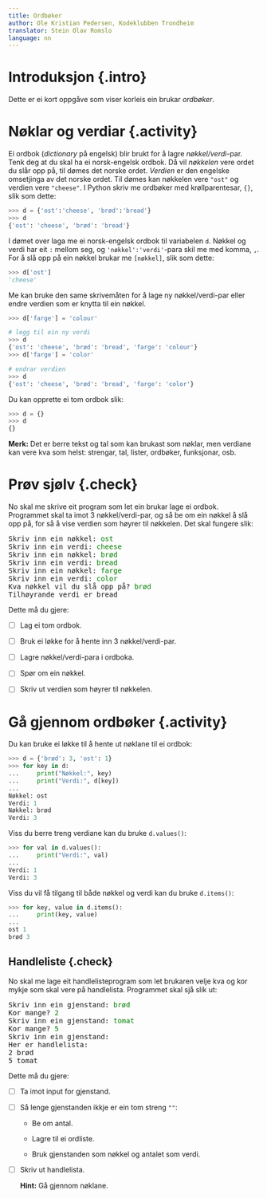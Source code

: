 ```yaml
---
title: Ordbøker
author: Ole Kristian Pedersen, Kodeklubben Trondheim
translator: Stein Olav Romslo
language: nn
---
```



# Introduksjon {.intro}

Dette er ei kort oppgåve som viser korleis ein brukar *ordbøker*.


# Nøklar og verdiar {.activity}

Ei ordbok (*dictionary* på engelsk) blir brukt for å lagre *nøkkel/verdi*-par.
Tenk deg at du skal ha ei norsk-engelsk ordbok. Då vil *nøkkelen* vere ordet du
slår opp på, til dømes det norske ordet. *Verdien* er den engelske omsetjinga av
det norske ordet. Til dømes kan nøkkelen vere `"ost"` og verdien vere
`"cheese"`. I Python skriv me ordbøker med krøllparentesar, `{}`, slik som
dette:

```python
>>> d = {'ost':'cheese', 'brød':'bread'}
>>> d
{'ost': 'cheese', 'brød': 'bread'}
```

I dømet over laga me ei norsk-engelsk ordbok til variabelen `d`. Nøkkel og verdi
har eit `:` mellom seg, og `'nøkkel':'verdi'`-para skil me med komma, `,`. For å
slå opp på ein nøkkel brukar me `[nøkkel]`, slik som dette:

```python
>>> d['ost']
'cheese'
```

Me kan bruke den same skrivemåten for å lage ny nøkkel/verdi-par eller endre
verdien som er knytta til ein nøkkel.

```python
>>> d['farge'] = 'colour'

# legg til ein ny verdi
>>> d
{'ost': 'cheese', 'brød': 'bread', 'farge': 'colour'}
>>> d['farge'] = 'color'

# endrar verdien
>>> d
{'ost': 'cheese', 'brød': 'bread', 'farge': 'color'}
```

Du kan opprette ei tom ordbok slik:

```python
>>> d = {}
>>> d
{}
```

**Merk:** Det er berre tekst og tal som kan brukast som nøklar, men verdiane kan
vere kva som helst: strengar, tal, lister, ordbøker, funksjonar, osb.


# Prøv sjølv {.check}

No skal me skrive eit program som let ein brukar lage ei ordbok. Programmet skal
ta imot 3 nøkkel/verdi-par, og så be om ein nøkkel å slå opp på, for så å vise
verdien som høyrer til nøkkelen. Det skal fungere slik:

<pre>
Skriv inn ein nøkkel: <font color="green">ost</font>
Skriv inn ein verdi: <font color="green">cheese</font>
Skriv inn ein nøkkel: <font color="green">brød</font>
Skriv inn ein verdi: <font color="green">bread</font>
Skriv inn ein nøkkel: <font color="green">farge</font>
Skriv inn ein verdi: <font color="green">color</font>
Kva nøkkel vil du slå opp på? <font color="green">brød</font>
Tilhøyrande verdi er bread
</pre>

Dette må du gjere:

- [ ] Lag ei tom ordbok.

- [ ] Bruk ei løkke for å hente inn 3 nøkkel/verdi-par.

- [ ] Lagre nøkkel/verdi-para i ordboka.

- [ ] Spør om ein nøkkel.

- [ ] Skriv ut verdien som høyrer til nøkkelen.


# Gå gjennom ordbøker {.activity}

Du kan bruke ei løkke til å hente ut nøklane til ei ordbok:

```python
>>> d = {'brød': 3, 'ost': 1}
>>> for key in d:
...     print("Nøkkel:", key)
...     print("Verdi:", d[key])
...
Nøkkel: ost
Verdi: 1
Nøkkel: brød
Verdi: 3
```

Viss du berre treng verdiane kan du bruke `d.values()`:

```python
>>> for val in d.values():
...     print("Verdi:", val)
...
Verdi: 1
Verdi: 3
```

Viss du vil få tilgang til både nøkkel og verdi kan du bruke `d.items()`:

```python
>>> for key, value in d.items():
...     print(key, value)
...
ost 1
brød 3
```

## Handleliste {.check}

No skal me lage eit handlelisteprogram som let brukaren velje kva og kor mykje
som skal vere på handlelista. Programmet skal sjå slik ut:

<pre>
Skriv inn ein gjenstand: <font color="green">brød</font>
Kor mange? <font color="green">2</font>
Skriv inn ein gjenstand: <font color="green">tomat</font>
Kor mange? <font color="green">5</font>
Skriv inn ein gjenstand:
Her er handlelista:
2 brød
5 tomat
</pre>

Dette må du gjere:

- [ ] Ta imot input for gjenstand.

- [ ] Så lenge gjenstanden ikkje er ein tom streng `""`:

  - Be om antal.

  - Lagre til ei ordliste.

  - Bruk gjenstanden som nøkkel og antalet som verdi.

- [ ] Skriv ut handlelista.

  **Hint:** Gå gjennom nøklane.
